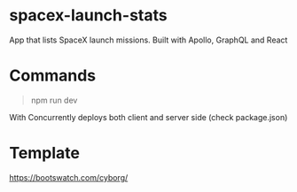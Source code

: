 # spacex-launch-stats
App that lists SpaceX launch missions. Built with Apollo, GraphQL and React

# Commands
> npm run dev

With Concurrently deploys both client and server side (check package.json)

# Template
https://bootswatch.com/cyborg/
